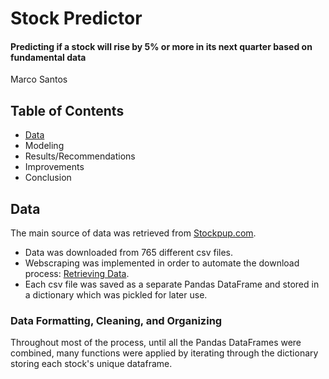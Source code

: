 # Stock Predictor
#### Predicting if a stock will rise by 5% or more in its next quarter based on fundamental data
Marco Santos

## Table of Contents
  * [Data](#Data)
  * Modeling
  * Results/Recommendations
  * Improvements
  * Conclusion
  
## Data

The main source of data was retrieved from [Stockpup.com](http://www.stockpup.com/data/).
  * Data was downloaded from 765 different csv files.
  * Webscraping was implemented in order to automate the download process: [Retrieving Data](Retrieving_Data.ipynb).
  * Each csv file was saved as a separate Pandas DataFrame and stored in a dictionary which was pickled for later use.
  
### Data Formatting, Cleaning, and Organizing

Throughout most of the process, until all the Pandas DataFrames were combined, many functions were applied by iterating through the dictionary storing each stock's unique dataframe.
